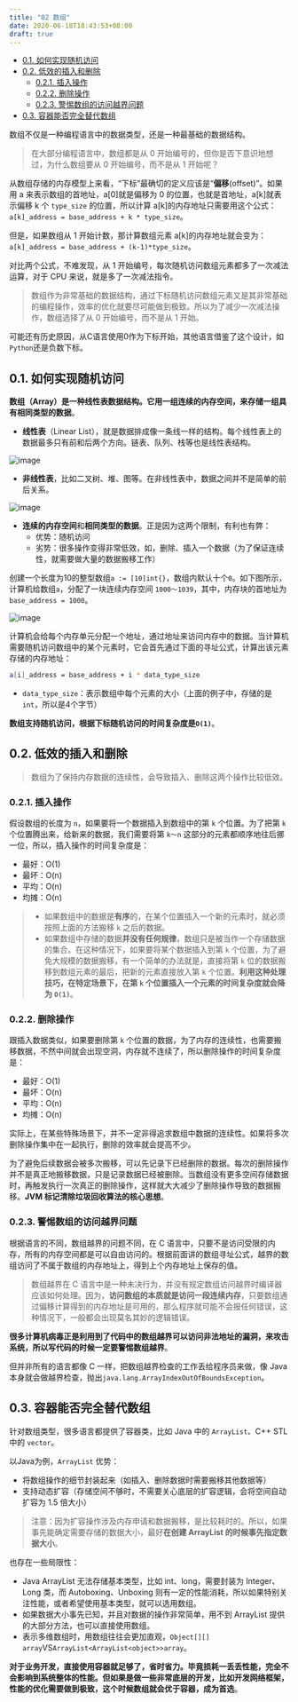 ```yaml
---
title: "02 数组"
date: 2020-06-18T18:43:53+08:00
draft: true
---
```


- [0.1. 如何实现随机访问](#01-如何实现随机访问)
- [0.2. 低效的插入和删除](#02-低效的插入和删除)
  - [0.2.1. 插入操作](#021-插入操作)
  - [0.2.2. 删除操作](#022-删除操作)
  - [0.2.3. 警惕数组的访问越界问题](#023-警惕数组的访问越界问题)
- [0.3. 容器能否完全替代数组](#03-容器能否完全替代数组)

数组不仅是一种编程语言中的数据类型，还是一种最基础的数据结构。

> 在大部分编程语言中，数组都是从 0 开始编号的，但你是否下意识地想过，为什么数组要从 0 开始编号，而不是从 1 开始呢？

从数组存储的内存模型上来看，“下标”最确切的定义应该是“**偏移**(offset)”。如果用 a 来表示数组的首地址，a[0]就是偏移为 0 的位置，也就是首地址，a[k]就表示偏移 k 个 `type_size` 的位置，所以计算 a[k]的内存地址只需要用这个公式：`a[k]_address = base_address + k * type_size`。

但是，如果数组从 1 开始计数，那计算数组元素 a[k]的内存地址就会变为：`a[k]_address = base_address + (k-1)*type_size`。

对比两个公式，不难发现，从 1 开始编号，每次随机访问数组元素都多了一次减法运算，对于 CPU 来说，就是多了一次减法指令。

> 数组作为非常基础的数据结构，通过下标随机访问数组元素又是其非常基础的编程操作，效率的优化就要尽可能做到极致。所以为了减少一次减法操作，数组选择了从 0 开始编号，而不是从 1 开始。

可能还有历史原因，从C语言使用0作为下标开始，其他语言借鉴了这个设计，如`Python`还是负数下标。

## 0.1. 如何实现随机访问

**数组（Array）是一种线性表数据结构。它用一组连续的内存空间，来存储一组具有相同类型的数据**。

- **线性表**（Linear List），就是数据排成像一条线一样的结构。每个线性表上的数据最多只有前和后两个方向。链表、队列、栈等也是线性表结构。

![image](/images/b6b71ec46935130dff5c4b62cf273477.jpg)

- **非线性表**，比如二叉树、堆、图等。在非线性表中，数据之间并不是简单的前后关系。

![image](/images/6ebf42641b5f98f912d36f6bf86f6569.jpg)

- **连续的内存空间**和**相同类型的数据**。正是因为这两个限制，有利也有弊：
  - 优势：随机访问
  - 劣势：很多操作变得非常低效，如，删除、插入一个数据（为了保证连续性，就需要做大量的数据搬移工作）

创建一个长度为10的整型数组`a := [10]int{}`，数组内默认十个`0`。如下图所示，计算机给数组`a`，分配了一块连续内存空间 `1000～1039`，其中，内存块的首地址为 `base_address = 1000`。

![image](/images/98df8e702b14096e7ee4a5141260cdc4.jpg)

计算机会给每个内存单元分配一个地址，通过地址来访问内存中的数据。当计算机需要随机访问数组中的某个元素时，它会首先通过下面的寻址公式，计算出该元素存储的内存地址：

```bash
a[i]_address = base_address + i * data_type_size
```

- `data_type_size`：表示数组中每个元素的大小（上面的例子中，存储的是`int`，所以是4个字节）

**数组支持随机访问，根据下标随机访问的时间复杂度是`O(1)`**。

## 0.2. 低效的插入和删除

> 数组为了保持内存数据的连续性，会导致插入、删除这两个操作比较低效。

### 0.2.1. 插入操作

假设数组的长度为 `n`，如果要将一个数据插入到数组中的第 `k` 个位置。为了把第 `k` 个位置腾出来，给新来的数据，我们需要将第 `k～n` 这部分的元素都顺序地往后挪一位，所以，插入操作的时间复杂度是：

- 最好：O(1)
- 最坏：O(n)
- 平均：O(n)
- 均摊：O(n)

> - 如果数组中的数据是**有序**的，在某个位置插入一个新的元素时，就必须按照上面的方法搬移 `k` 之后的数据。
> - 如果数组中存储的数据**并没有任何规律**，数组只是被当作一个存储数据的集合。在这种情况下，如果要将某个数据插入到第 `k` 个位置，为了避免大规模的数据搬移，有一个简单的办法就是，直接将第 `k` 位的数据搬移到数组元素的最后，把新的元素直接放入第 `k` 个位置。**利用这种处理技巧，在特定场景下，在第 `k` 个位置插入一个元素的时间复杂度就会降为 `O(1)`**。

### 0.2.2. 删除操作

跟插入数据类似，如果要删除第 `k` 个位置的数据，为了内存的连续性，也需要搬移数据，不然中间就会出现空洞，内存就不连续了，所以删除操作的时间复杂度是：

- 最好：O(1)
- 最坏：O(n)
- 平均：O(n)
- 均摊：O(n)

实际上，在某些特殊场景下，并不一定非得追求数组中数据的连续性。如果将多次删除操作集中在一起执行，删除的效率就会提高不少。

为了避免后续数据会被多次搬移，可以先记录下已经删除的数据。每次的删除操作并不是真正地搬移数据，只是记录数据已经被删除。当数组没有更多空间存储数据时，再触发执行一次真正的删除操作，这样就大大减少了删除操作导致的数据搬移。**JVM 标记清除垃圾回收算法的核心思想**。

### 0.2.3. 警惕数组的访问越界问题

根据语言的不同，数组越界的问题不同，在 C 语言中，只要不是访问受限的内存，所有的内存空间都是可以自由访问的。根据前面讲的数组寻址公式，越界的数组访问了不属于数组的内存地址上，得到上个内存地址上保存的值。

> 数组越界在 C 语言中是一种未决行为，并没有规定数组访问越界时编译器应该如何处理。因为，**访问数组的本质就是访问一段连续内存**，只要数组通过偏移计算得到的内存地址是可用的，那么程序就可能不会报任何错误，这种情况下，一般都会出现莫名其妙的逻辑错误。

**很多计算机病毒正是利用到了代码中的数组越界可以访问非法地址的漏洞，来攻击系统，所以写代码的时候一定要警惕数组越界**。

但并非所有的语言都像 C 一样，把数组越界检查的工作丢给程序员来做，像 Java 本身就会做越界检查，抛出`java.lang.ArrayIndexOutOfBoundsException`。

## 0.3. 容器能否完全替代数组

针对数组类型，很多语言都提供了容器类，比如 Java 中的 `ArrayList`、C++ STL 中的 `vector`。

以Java为例，`ArrayList` 优势：

- 将数组操作的细节封装起来（如插入、删除数据时需要搬移其他数据等）
- 支持动态扩容（存储空间不够时，不需要关心底层的扩容逻辑，会将空间自动扩容为 1.5 倍大小）

> 注意：因为扩容操作涉及内存申请和数据搬移，是比较耗时的。所以，如果事先能确定需要存储的数据大小，最好**在创建 ArrayList 的时候事先指定数据大小**。

也存在一些局限性：

- Java ArrayList 无法存储基本类型，比如 int、long，需要封装为 Integer、Long 类，而 Autoboxing、Unboxing 则有一定的性能消耗，所以如果特别关注性能，或者希望使用基本类型，就可以选用数组。
- 如果数据大小事先已知，并且对数据的操作非常简单，用不到 ArrayList 提供的大部分方法，也可以直接使用数组。
- 表示多维数组时，用数组往往会更加直观，`Object[][] array`VS`ArrayList<ArrayList<object>>array`。

**对于业务开发，直接使用容器就足够了，省时省力。毕竟损耗一丢丢性能，完全不会影响到系统整体的性能。但如果是做一些非常底层的开发，比如开发网络框架，性能的优化需要做到极致，这个时候数组就会优于容器，成为首选**。

